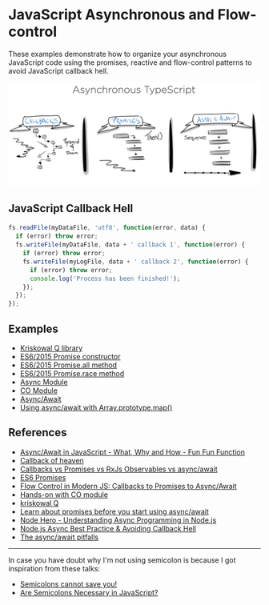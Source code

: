 # JavaScript Asynchronous and Flow-control

These examples demonstrate how to organize your asynchronous JavaScript code using the promises, reactive and flow-control patterns to avoid JavaScript callback hell.

![JavaScript Asynchronous](js-async.png)

## JavaScript Callback Hell

```js
fs.readFile(myDataFile, 'utf8', function(error, data) {
  if (error) throw error;
  fs.writeFile(myDataFile, data + ' callback 1', function(error) {
    if (error) throw error;
    fs.writeFile(myLogFile, data + ' callback 2', function(error) {
      if (error) throw error;
      console.log('Process has been finished!');
    });
  });
});
```

## Examples

- [Kriskowal Q library](q-promise)
- [ES6/2015 Promise constructor](es6-promise)
- [ES6/2015 Promise.all method](es6-promise-all)
- [ES6/2015 Promise.race method](es6-promise-race)
- [Async Module](async-module)
- [CO Module](co-module)
- [Async/Await](async-await)
- [Using async/await with Array.prototype.map()](async-map/index.js)

## References

- [Async/Await in JavaScript - What, Why and How - Fun Fun Function](https://www.youtube.com/watch?v=568g8hxJJp4)
- [Callback of heaven](https://www.youtube.com/watch?v=Ir9-EBbc9fg)
- [Callbacks vs Promises vs RxJs Observables vs async/await](https://www.youtube.com/watch?v=jgWnccjXR4I)
- [ES6 Promises](http://www.datchley.name/es6-promises/)
- [Flow Control in Modern JS: Callbacks to Promises to Async/Await](https://www.sitepoint.com/flow-control-callbacks-promises-async-await/)
- [Hands-on with CO module](https://www.youtube.com/watch?v=IXsxtIZuY90)
- [kriskowal Q](https://github.com/kriskowal/q)
- [Learn about promises before you start using async/await](https://medium.com/@bluepnume/learn-about-promises-before-you-start-using-async-await-eb148164a9c8)
- [Node Hero - Understanding Async Programming in Node.js](https://blog.risingstack.com/node-hero-async-programming-in-node-js/)
- [Node.js Async Best Practice & Avoiding Callback Hell](https://blog.risingstack.com/node-js-async-best-practices-avoiding-callback-hell-node-js-at-scale/)
- [The async/await pitfalls](https://medium.com/@oieduardorabelo/javascript-armadilhas-do-asyn-await-em-loops-1cdad44db7f0)

---

In case you have doubt why I'm not using semicolon is because I got inspiration from these talks:

- [Semicolons cannot save you!](https://www.youtube.com/watch?v=Qlr-FGbhKaI)
- [Are Semicolons Necessary in JavaScript?](https://www.youtube.com/watch?v=gsfbh17Ax9I)
